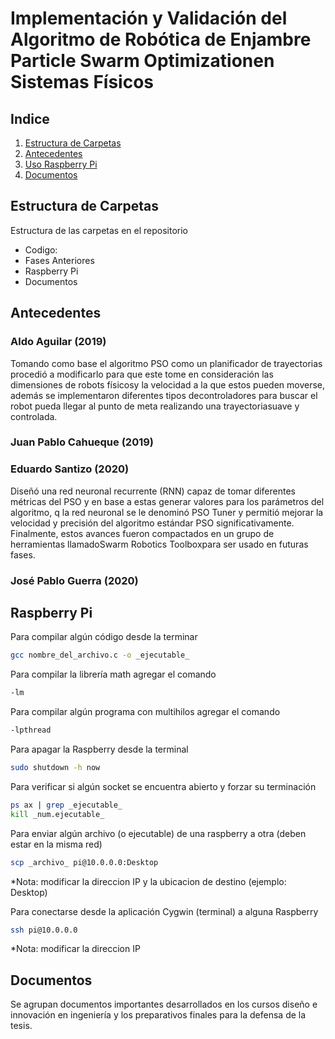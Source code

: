 # Implementación y Validación del Algoritmo de Robótica de Enjambre Particle Swarm Optimizationen Sistemas Físicos

## Indice
1. [Estructura de Carpetas](#Estructura-de-Carpetas)
2. [Antecedentes](#Antecedentes)
3. [Uso Raspberry Pi](#Raspberry-Pi)
4. [Documentos](#Documentos)

## Estructura de Carpetas
Estructura de las carpetas en el repositorio
- Codigo:
- Fases Anteriores
- Raspberry Pi
- Documentos

## Antecedentes 
### Aldo Aguilar (2019)
Tomando como base el algoritmo PSO como un planificador de trayectorias procedió a modificarlo para que este tome en consideración las dimensiones de robots físicosy la velocidad a la que estos pueden moverse, además se implementaron diferentes tipos decontroladores para buscar el robot pueda llegar al punto de meta realizando una trayectoriasuave y controlada.

### Juan Pablo Cahueque (2019)

### Eduardo Santizo (2020)
Diseñó una red neuronal recurrente (RNN) capaz de tomar diferentes métricas del PSO y en base a estas generar valores para los parámetros del algoritmo, q la red neuronal se le denominó PSO Tuner y permitió mejorar la velocidad y precisión del algoritmo estándar PSO significativamente. Finalmente, estos avances fueron compactados en un grupo de herramientas llamadoSwarm Robotics Toolboxpara ser usado en futuras fases.

### José Pablo Guerra (2020)

## Raspberry Pi
Para compilar algún código desde la terminar
```sh
gcc nombre_del_archivo.c -o _ejecutable_
```

Para compilar la librería  math agregar el comando 
```sh
-lm
```

Para compilar algún programa con multihilos agregar el comando 
```sh
-lpthread
```

Para apagar la Raspberry desde la terminal
```sh
sudo shutdown -h now
```

Para verificar si algún socket se encuentra abierto y forzar su terminación
```sh
ps ax | grep _ejecutable_
kill _num.ejecutable_
```

Para enviar algún archivo (o ejecutable) de una raspberry a otra (deben estar en la misma red)
```sh
scp _archivo_ pi@10.0.0.0:Desktop
```
*Nota: modificar la direccion IP y la ubicacion de destino (ejemplo: Desktop)

Para conectarse desde la aplicación Cygwin (terminal) a alguna Raspberry 
```sh
ssh pi@10.0.0.0
```
*Nota: modificar la direccion IP

## Documentos
Se agrupan documentos importantes desarrollados en los cursos diseño e innovación en ingeniería y los preparativos finales para la defensa de la tesis.
